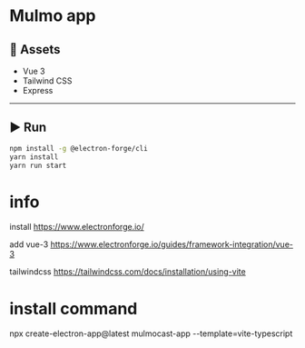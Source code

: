 
# Mulmo app



## 🚀 Assets

- Vue 3
- Tailwind CSS
- Express

---

## ▶️ Run

```bash
npm install -g @electron-forge/cli
yarn install
yarn run start
```

# info

install
https://www.electronforge.io/

add vue-3
https://www.electronforge.io/guides/framework-integration/vue-3

tailwindcss
https://tailwindcss.com/docs/installation/using-vite

# install command

npx create-electron-app@latest mulmocast-app --template=vite-typescript

